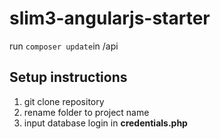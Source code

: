 # slim3-angularjs-starter
run `composer update`in /api

## Setup instructions

1. git clone repository
2. rename folder to project name
3. input database login in **credentials.php**
